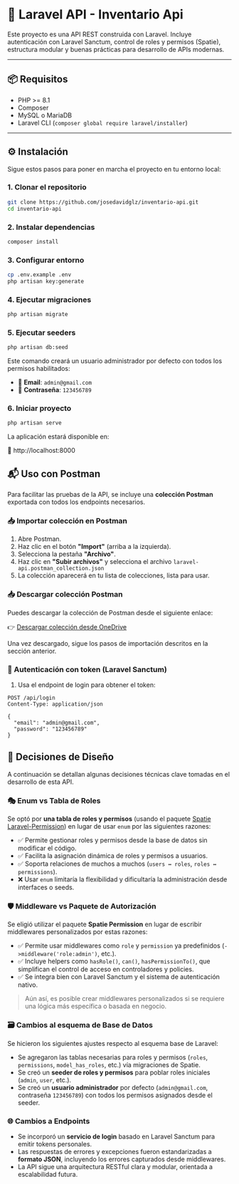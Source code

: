 # 🚀 Laravel API - Inventario Api

Este proyecto es una API REST construida con Laravel. Incluye autenticación con Laravel Sanctum, control de roles y permisos (Spatie), estructura modular y buenas prácticas para desarrollo de APIs modernas.

---

## 📦 Requisitos

- PHP >= 8.1  
- Composer  
- MySQL o MariaDB  
- Laravel CLI (`composer global require laravel/installer`)

---

## ⚙️ Instalación

Sigue estos pasos para poner en marcha el proyecto en tu entorno local:

### 1. Clonar el repositorio

```bash
git clone https://github.com/josedavidglz/inventario-api.git
cd inventario-api
```

### 2. Instalar dependencias 

```bash
composer install
```

### 3. Configurar entorno 

```bash
cp .env.example .env
php artisan key:generate
```

### 4. Ejecutar migraciones 

```bash
php artisan migrate
```

### 5. Ejecutar seeders 

```bash
php artisan db:seed
```
Este comando creará un usuario administrador por defecto con todos los permisos habilitados:

- 📧 **Email**: `admin@gmail.com`  
- 🔑 **Contraseña**: `123456789`


### 6. Iniciar proyecto 

```bash
php artisan serve
```

La aplicación estará disponible en:

📍 http://localhost:8000 


## 📬 Uso con Postman

Para facilitar las pruebas de la API, se incluye una **colección Postman** exportada con todos los endpoints necesarios.

### 📥 Importar colección en Postman

1. Abre Postman.
2. Haz clic en el botón **"Import"** (arriba a la izquierda).
3. Selecciona la pestaña **"Archivo"**.
4. Haz clic en **"Subir archivos"** y selecciona el archivo `laravel-api.postman_collection.json`
5. La colección aparecerá en tu lista de colecciones, lista para usar.

### 📥 Descargar colección Postman

Puedes descargar la colección de Postman desde el siguiente enlace:

👉 [Descargar colección desde OneDrive](https://1drv.ms/u/s!TuEnlaceGeneradoEjemplo)

Una vez descargado, sigue los pasos de importación descritos en la sección anterior.

### 🔐 Autenticación con token (Laravel Sanctum)

1. Usa el endpoint de login para obtener el token:

```http
POST /api/login
Content-Type: application/json

{
  "email": "admin@gmail.com",
  "password": "123456789"
}
```

## 🧠 Decisiones de Diseño

A continuación se detallan algunas decisiones técnicas clave tomadas en el desarrollo de esta API.

### 🎭 Enum vs Tabla de Roles

Se optó por **una tabla de roles y permisos** (usando el paquete [Spatie Laravel-Permission](https://spatie.be/docs/laravel-permission)) en lugar de usar `enum` por las siguientes razones:

- ✅ Permite gestionar roles y permisos desde la base de datos sin modificar el código.
- ✅ Facilita la asignación dinámica de roles y permisos a usuarios.
- ✅ Soporta relaciones de muchos a muchos (`users ↔ roles`, `roles ↔ permissions`).
- ❌ Usar `enum` limitaría la flexibilidad y dificultaría la administración desde interfaces o seeds.

### 🛡️ Middleware vs Paquete de Autorización

Se eligió utilizar el paquete **Spatie Permission** en lugar de escribir middlewares personalizados por estas razones:

- ✅ Permite usar middlewares como `role` y `permission` ya predefinidos (`->middleware('role:admin')`, etc.).
- ✅ Incluye helpers como `hasRole()`, `can()`, `hasPermissionTo()`, que simplifican el control de acceso en controladores y policies.
- ✅ Se integra bien con Laravel Sanctum y el sistema de autenticación nativo.

> Aún así, es posible crear middlewares personalizados si se requiere una lógica más específica o basada en negocio.

### 🗃️ Cambios al esquema de Base de Datos

Se hicieron los siguientes ajustes respecto al esquema base de Laravel:

- Se agregaron las tablas necesarias para roles y permisos (`roles`, `permissions`, `model_has_roles`, etc.) vía migraciones de Spatie.
- Se creó un **seeder de roles y permisos** para poblar roles iniciales (`admin`, `user`, etc.).
- Se creó un **usuario administrador** por defecto (`admin@gmail.com`, contraseña `123456789`) con todos los permisos asignados desde el seeder.

### 🌐 Cambios a Endpoints

- Se incorporó un **servicio de login** basado en Laravel Sanctum para emitir tokens personales.
- Las respuestas de errores y excepciones fueron estandarizadas a **formato JSON**, incluyendo los errores capturados desde middlewares.
- La API sigue una arquitectura RESTful clara y modular, orientada a escalabilidad futura.
